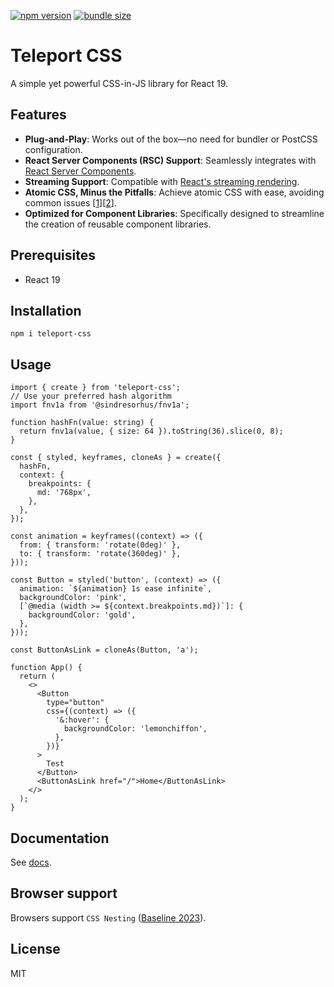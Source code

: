 <a href="https://www.npmjs.com/package/teleport-css"><img alt="npm version" src="https://badgen.net/npm/v/teleport-css"></a>
<a href="https://bundlephobia.com/package/teleport-css"><img alt="bundle size" src="https://badgen.net/bundlephobia/minzip/teleport-css"></a>

# Teleport CSS

A simple yet powerful CSS-in-JS library for React 19.

## Features

- **Plug-and-Play**: Works out of the box—no need for bundler or PostCSS configuration.
- **React Server Components (RSC) Support**: Seamlessly integrates with [React Server Components](https://react.dev/reference/rsc/server-components).
- **Streaming Support**: Compatible with [React's streaming rendering](https://react.dev/reference/react-dom/server/renderToPipeableStream).
- **Atomic CSS, Minus the Pitfalls**: Achieve atomic CSS with ease, avoiding common issues \[[1](https://play.tailwindcss.com/9XhuiUFF6n)]\[[2](https://play.panda-css.com/269sbigMXM)].
- **Optimized for Component Libraries**: Specifically designed to streamline the creation of reusable component libraries.

## Prerequisites

- React 19

## Installation

```
npm i teleport-css
```

## Usage

```tsx
import { create } from 'teleport-css';
// Use your preferred hash algorithm
import fnv1a from '@sindresorhus/fnv1a';

function hashFn(value: string) {
  return fnv1a(value, { size: 64 }).toString(36).slice(0, 8);
}

const { styled, keyframes, cloneAs } = create({
  hashFn,
  context: {
    breakpoints: {
      md: '768px',
    },
  },
});

const animation = keyframes((context) => ({
  from: { transform: 'rotate(0deg)' },
  to: { transform: 'rotate(360deg)' },
}));

const Button = styled('button', (context) => ({
  animation: `${animation} 1s ease infinite`,
  backgroundColor: 'pink',
  [`@media (width >= ${context.breakpoints.md})`]: {
    backgroundColor: 'gold',
  },
}));

const ButtonAsLink = cloneAs(Button, 'a');

function App() {
  return (
    <>
      <Button
        type="button"
        css={(context) => ({
          '&:hover': {
            backgroundColor: 'lemonchiffon',
          },
        })}
      >
        Test
      </Button>
      <ButtonAsLink href="/">Home</ButtonAsLink>
    </>
  );
}
```

## Documentation

See [docs](/docs).

## Browser support

Browsers support `CSS Nesting` ([Baseline 2023](https://caniuse.com/css-nesting)).

## License

MIT

